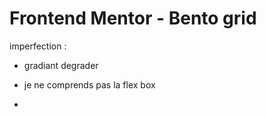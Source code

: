 # Frontend Mentor - Bento grid

imperfection : 


- gradiant degrader



- je ne comprends pas la flex box 
- 